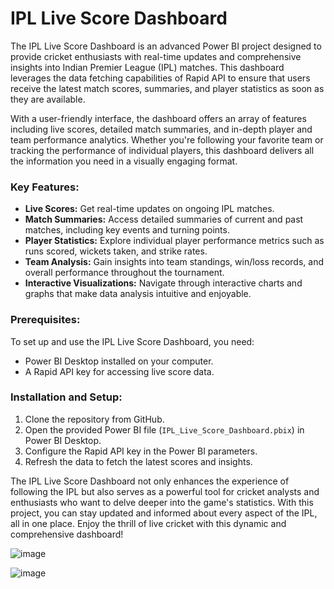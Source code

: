 # IPL Live Score Dashboard

The IPL Live Score Dashboard is an advanced Power BI project designed to provide cricket enthusiasts with real-time updates and comprehensive insights into Indian Premier League (IPL) matches. This dashboard leverages the data fetching capabilities of Rapid API to ensure that users receive the latest match scores, summaries, and player statistics as soon as they are available.

With a user-friendly interface, the dashboard offers an array of features including live scores, detailed match summaries, and in-depth player and team performance analytics. Whether you're following your favorite team or tracking the performance of individual players, this dashboard delivers all the information you need in a visually engaging format.

### Key Features:
- **Live Scores:** Get real-time updates on ongoing IPL matches.
- **Match Summaries:** Access detailed summaries of current and past matches, including key events and turning points.
- **Player Statistics:** Explore individual player performance metrics such as runs scored, wickets taken, and strike rates.
- **Team Analysis:** Gain insights into team standings, win/loss records, and overall performance throughout the tournament.
- **Interactive Visualizations:** Navigate through interactive charts and graphs that make data analysis intuitive and enjoyable.

### Prerequisites:
To set up and use the IPL Live Score Dashboard, you need:
- Power BI Desktop installed on your computer.
- A Rapid API key for accessing live score data.

### Installation and Setup:
1. Clone the repository from GitHub.
2. Open the provided Power BI file (`IPL_Live_Score_Dashboard.pbix`) in Power BI Desktop.
3. Configure the Rapid API key in the Power BI parameters.
4. Refresh the data to fetch the latest scores and insights.

The IPL Live Score Dashboard not only enhances the experience of following the IPL but also serves as a powerful tool for cricket analysts and enthusiasts who want to delve deeper into the game's statistics. With this project, you can stay updated and informed about every aspect of the IPL, all in one place. Enjoy the thrill of live cricket with this dynamic and comprehensive dashboard!

![image](https://github.com/rahulslj/IPL-Live-Score-Dashboard-Power-BI-Project/assets/6607130/a24280da-a067-4251-ac25-8f317fe2cca7)

![image](https://github.com/rahulslj/IPL-Live-Score-Dashboard-Power-BI-Project/assets/6607130/ba967782-4073-42e7-8c08-727a5da782f5)


